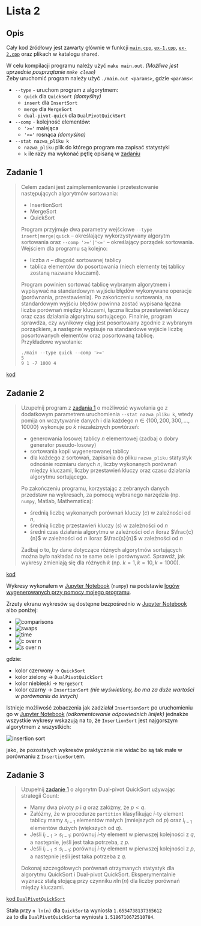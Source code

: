 # Lista 2

## Opis

Cały kod źródłowy jest zawarty głównie w funkcji [`main.cpp`](main.cpp), [`ex-1.cpp`](ex-1.cpp), [`ex-2.cpp`](ex-2.cpp) oraz plikach w katalogu `shared`.

W celu kompilacji programu należy użyć `make main.out`. *(Możliwe jest uprzednie posprzątanie `make clean`)*\
Żeby uruchomić program należy użyć `./main.out <params>`, gdzie `<params>`:

- `--type` - uruchom program z algorytmem:
  - `quick` dla `QuickSort` *(domyślny)*
  - `insert` dla `InsertSort`
  - `merge` dla `MergeSort`
  - `dual-pivot-quick` dla `DualPivotQuickSort`
- `--comp` - kolejność elementów:
  - `'>='` malejąca
  - `'<='` rosnąca *(domyślna)*
- `--stat nazwa_pliku k`
  - `nazwa_pliku` plik do którego program ma zapisać statystyki
  - `k` ile razy ma wykonać pętlę opisaną w [zadaniu](https://cs.pwr.edu.pl/golebiewski/teaching/1920/aisd/lab2.pdf)

## Zadanie 1

> Celem zadani jest zaimplementowanie i przetestowanie następujących algorytmów sortowania:
> - InsertionSort
> - MergeSort
> - QuickSort
>
> Program przyjmuje dwa parametry wejściowe `--type insert|merge|quick` – określający wykorzystywany algorytm sortowania oraz `--comp '>='|'<='` – określający porządek sortowania.\
> Wejściem dla programu są kolejno:
> - liczba $n$ – długość sortowanej tablicy
> - tablica elementów do posortowania (niech elementy tej tablicy zostaną nazwane kluczami).
>
> Program powinien sortować tablicę wybranym algorytmem i wypisywać na standardowym wyjściu błędów wykonywane operacje (porównania, przestawienia). Po zakończeniu sortowania, na standardowym wyjściu błędów powinna zostać wypisana łączna liczba porównań między kluczami, łączna liczba przestawień kluczy oraz czas działania algorytmu sortującego. Finalnie, program sprawdza, czy wynikowy ciąg jest posortowany zgodnie z wybranym porządkiem, a następnie wypisuje na standardowe wyjście liczbę posortowanych elementów oraz posortowaną tablicę.\
> Przykładowe wywołanie:
> ```
> ./main --type quick --comp '>='
> 5
> 9 1 -7 1000 4
> ```
>

[kod](ex-1.cpp)

## Zadanie 2

> Uzupełnij program z [zadania 1](#zadanie-1) o możliwość wywołania go z dodatkowym parametrem uruchomienia `--stat nazwa_pliku k`, wtedy pomija on wczytywanie danych i dla każdego $n \in \{100,200,300,\dots,10000\}$ wykonuje po $k$ niezależnych powtórzeń:
> - generowania losowej tablicy $n$ elementowej (zadbaj o dobry generator pseudo-losowy)
> - sortowania kopii wygenerowanej tablicy
> - dla każdego z sortowań, zapisania do pliku `nazwa_pliku` statystyk odnośnie rozmiaru danych $n$, liczby wykonanych porównań między kluczami, liczby przestawień kluczy oraz czasu działania algorytmu sortującego.
>
> Po zakończeniu programu, korzystając z zebranych danych przedstaw na wykresach, za pomocą wybranego narzędzia (np. `numpy`, Matlab, Mathematica):
> - średnią liczbę wykonanych porównań kluczy $(c)$ w zależności od $n$,
> - średnią liczbę przestawień kluczy $(s)$ w zależności od $n$
> - średni czas działania algorytmu w zależności od $n$
> iloraz $\frac{c}{n}$ w zależności od $n$
> iloraz $\frac{s}{n}$ w zależności od $n$
>
> Zadbaj o to, by dane dotyczące różnych algorytmów sortujących można było nakładać na te same osie i porównywać. Sprawdź, jak wykresy zmieniają się dla różnych $k$ (np. $k=1,k=10,k=1000$).

[kod](ex-2.cpp)

Wykresy wykonałem w [Jupyter Notebook](ex-2-stats/charts.ipynb) (`numpy`) na podstawie [logów wygenerowanych przy pomocy mojego programu](ex-2-stats/logs/dual-k-10.log).

Zrzuty ekranu wykresów są dostępne bezpośrednio w [Jupyter Notebook](ex-2-stats/charts.ipynb) albo poniżej:

- ![comparisons](ex-2-stats/comparisons-avg.png)
- ![swaps](ex-2-stats/swaps-avg.png)
- ![time](ex-2-stats/time-avg.png)
- ![c over n](ex-2-stats/c-over-n.png)
- ![s over n](ex-2-stats/s-over-n.png)

gdzie:
- kolor czerwony -> `QuickSort`
- kolor zielony -> `DualPivotQuickSort`
- kolor niebieski -> `MergeSort`
- kolor czarny -> `InsertionSort` *(nie wyświetlony, bo ma za duże wartości w porównaniu do innych)*

Istnieje możliwość zobaczenia jak zadziałał `InsertionSort` po uruchomieniu go w [Jupyter Notebook](ex-2-stats/charts.ipynb) *(odkomentowanie odpowiednich linijek)* jednakże wszystkie wykresy wskazują na to, że `InsertionSort` jest najgorszym algorytmem z wszystkich:

![insertion sort](ex-2-stats/insertion-sort.png)

jako, że pozostałych wykresów praktycznie nie widać bo są tak małe w porównaniu z `InsertionSort`em.

## Zadanie 3

> Uzupełnij [zadanie 1](#zadanie-1) o algorytm Dual-pivot QuickSort używając strategii Count:
> - Mamy dwa pivoty $p$ i $q$ oraz załóżmy, że $p < q$.
> - Załóżmy, że w procedurze `partition` klasyfikując $i$-ty element tablicy mamy $s_{i-1}$ elementów małych (mniejszych od $p$) oraz $l_{i-1}$ elementów dużych (większych od $q$).
> - Jeśli $l_{i-1} > s_{i-1}$: porównuj $i$-ty element w pierwszej kolejności z $q$, a następnie, jeśli jest taka potrzeba, z $p$.
> - Jeśli $l_{i-1} \le s_{i-1}$: porównuj $i$-ty element w pierwszej kolejności z $p$, a następnie jeśli jest taka potrzeba z $q$.
>
> Dokonaj szczegółowych porównań otrzymanych statystyk dla algorytmu QuickSort i Dual-pivot QuickSort. Eksperymentalnie wyznacz stałą stojącą przy czynniku $n\ln(n)$ dla liczby porównań między kluczami.

[kod `DualPivotQuickSort`](shared/algorithms/dual-pivot-quick-sort.cpp)

Stała przy `n ln(n)` dla `QuickSort`a wyniosła `1.6554738137365612`\
za to dla `DualPivotQuickSort`a wyniosła `1.5186710672510784`.
